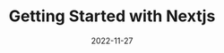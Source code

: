 ---
title: 'Getting Started with Nextjs'
date: '2022-11-27'
image: 'getting-started-nextjs.png'
excerpt: Nextjs is a the React framework for production. it makes building fullstack React apps and sites a breeze.
isFeatured: true
---
